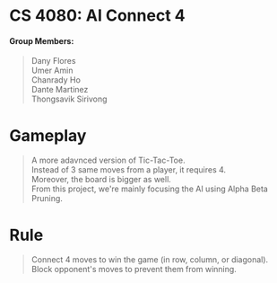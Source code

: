 # CS 4080: AI Connect 4 

#### Group Members:  
> Dany Flores  
> Umer Amin   
> Chanrady Ho   
> Dante Martinez   
> Thongsavik Sirivong


# Gameplay  
> A more adavnced version of Tic-Tac-Toe.    
> Instead of 3 same moves from a player, it requires 4.  
> Moreover, the board is bigger as well.  
> From this project, we're mainly focusing the AI using Alpha Beta Pruning.  

# Rule  
> Connect 4 moves to win the game (in row, column, or diagonal).  
> Block opponent's moves to prevent them from winning.  
